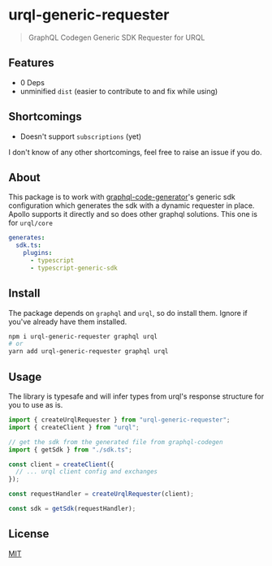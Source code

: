 # urql-generic-requester

> GraphQL Codegen Generic SDK Requester for URQL

## Features

- 0 Deps
- unminified `dist` (easier to contribute to and fix while using)

## Shortcomings

- Doesn't support `subscriptions` (yet)

I don't know of any other shortcomings, feel free to raise an issue if you do.

## About

This package is to work with
[graphql-code-generator](https://www.graphql-code-generator.com/)'s generic sdk
configuration which generates the sdk with a dynamic requester in place. Apollo
supports it directly and so does other graphql solutions. This one is for
`urql/core`

```yaml
generates:
  sdk.ts:
    plugins:
      - typescript
      - typescript-generic-sdk
```

## Install

The package depends on `graphql` and `urql`, so do install them. Ignore if
you've already have them installed.

```sh
npm i urql-generic-requester graphql urql
# or
yarn add urql-generic-requester graphql urql
```

## Usage

The library is typesafe and will infer types from urql's response structure for
you to use as is.

```js
import { createUrqlRequester } from "urql-generic-requester";
import { createClient } from "urql";

// get the sdk from the generated file from graphql-codegen
import { getSdk } from "./sdk.ts";

const client = createClient({
  // ... urql client config and exchanges
});

const requestHandler = createUrqlRequester(client);

const sdk = getSdk(requestHandler);
```

## License

[MIT](/LICENSE)
